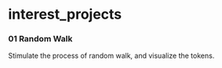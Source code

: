 # interest_projects

### 01 Random Walk 
Stimulate the process of random walk, and visualize the tokens. 
